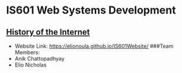 # IS601 Web Systems Development 

## [History of the Internet](https://elionoula.github.io/IS601Website/) 
* Website Link: https://elionoula.github.io/IS601Website/
###Team Members:
* Anik Chattopadhyay 
* Elio Nicholas 
